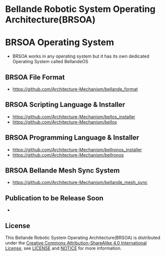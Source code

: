 # Bellande Robotic System Operating Architecture(BRSOA)

# BRSOA Operating System
- BRSOA works in any operating system but it has its own dedicated Operating System called BellandeOS

## BRSOA File Format
- https://github.com/Architecture-Mechanism/bellande_format

## BRSOA Scripting Language & Installer
- https://github.com/Architecture-Mechanism/bellos_installer
- https://github.com/Architecture-Mechanism/bellos

## BRSOA Programming Language & Installer
- https://github.com/Architecture-Mechanism/bellronos_installer
- https://github.com/Architecture-Mechanism/bellronos

## BRSOA Bellande Mesh Sync System
- https://github.com/Architecture-Mechanism/bellande_mesh_sync

## Publication to be Release Soon
-

## License
This Bellande Robotic System Operating Architecture(BRSOA) is distributed under the [Creative Commons Attribution-ShareAlike 4.0 International License](http://creativecommons.org/licenses/by-sa/4.0/), see [LICENSE](https://github.com/Robotics-Sensors/bellande_robotic_system_operating_architecture/blob/main/LICENSE) and [NOTICE](https://github.com/Robotics-Sensors/bellande_robotic_system_operating_architecture/blob/main/LICENSE) for more information.
